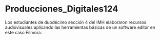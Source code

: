 # Producciones_Digitales124
Los estudiantes de duodécimo sección 4 del IMH elaboraron recursos audiovisuales aplicando las herramientas básicas de un software editor en este caso Filmora.

